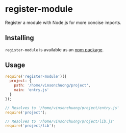# register-module
Register a module with Node.js for more concise imports.

## Installing
`register-module` is available as an
[npm package](https://www.npmjs.com/package/register-module).

## Usage
```js
require('register-module')({
  project: {
    path: '/home/vinsonchuong/project',
    main: 'entry.js'
  }
});

// Resolves to '/home/vinsonchuong/project/entry.js'
require('project');

// Resolves to '/home/vinsonchuong/project/lib.js'
require('project/lib');
```
